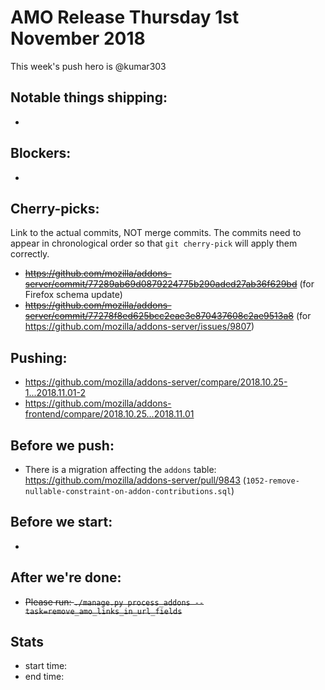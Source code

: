 # AMO Release Thursday 1st November 2018

This week's push hero is @kumar303

## Notable things shipping:

*

## Blockers:

*

## Cherry-picks:

Link to the actual commits, NOT merge commits. The commits need to appear
in chronological order so that `git cherry-pick` will apply them correctly.

* ~~https://github.com/mozilla/addons-server/commit/77289ab69d0879224775b290aded27ab36f629bd~~ (for Firefox schema update)
* ~~https://github.com/mozilla/addons-server/commit/77278f8ed625bcc2eae3e870437608c2ae9513a8~~ (for https://github.com/mozilla/addons-server/issues/9807)

## Pushing:

* https://github.com/mozilla/addons-server/compare/2018.10.25-1...2018.11.01-2
* https://github.com/mozilla/addons-frontend/compare/2018.10.25...2018.11.01


## Before we push:

* There is a migration affecting the `addons` table: https://github.com/mozilla/addons-server/pull/9843 (`1052-remove-nullable-constraint-on-addon-contributions.sql`)

## Before we start:

*

## After we're done:

* ~~Please run: `./manage.py process_addons --task=remove_amo_links_in_url_fields`~~

## Stats

* start time:
* end time:
